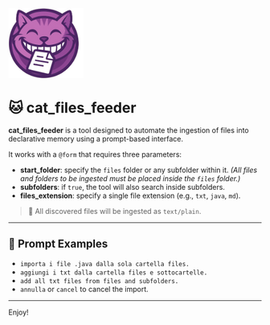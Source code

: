 <img src="logo.png" width="150">

# 🐱 cat_files_feeder

**cat_files_feeder** is a tool designed to automate the ingestion of files into declarative memory using a prompt-based interface.

It works with a `@form` that requires three parameters:

- **start_folder**: specify the `files` folder or any subfolder within it. *(All files and folders to be ingested must be placed inside the `files` folder.)*
- **subfolders**: if `true`, the tool will also search inside subfolders.
- **files_extension**: specify a single file extension (e.g., `txt`, `java`, `md`).

> 📝 All discovered files will be ingested as `text/plain`.

---

## 🧠 Prompt Examples

- `importa i file .java dalla sola cartella files.`  
- `aggiungi i txt dalla cartella files e sottocartelle.`  
- `add all txt files from files and subfolders.`  
- `annulla` or `cancel` to cancel the import.

---

Enjoy!
